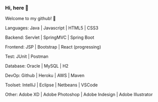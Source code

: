 ### Hi, here :wave:
Welcome to my github! :musical_note:

Languages: Java | Javascript | HTML5 | CSS3

Backend:  Servlet | SpringMVC | Spring Boot 

Frontend: JSP | Bootstrap | React (progressing)

Test: JUnit | Postman 

Database: Oracle | MySQL | H2

DevOp: Github | Heroku | AWS | Maven

Toolset: IntelliJ | Eclipse | Netbeans | VSCode

Other: Adobe XD | Adobe Photoshop | Adobe Indesign | Adobe Illustrator
